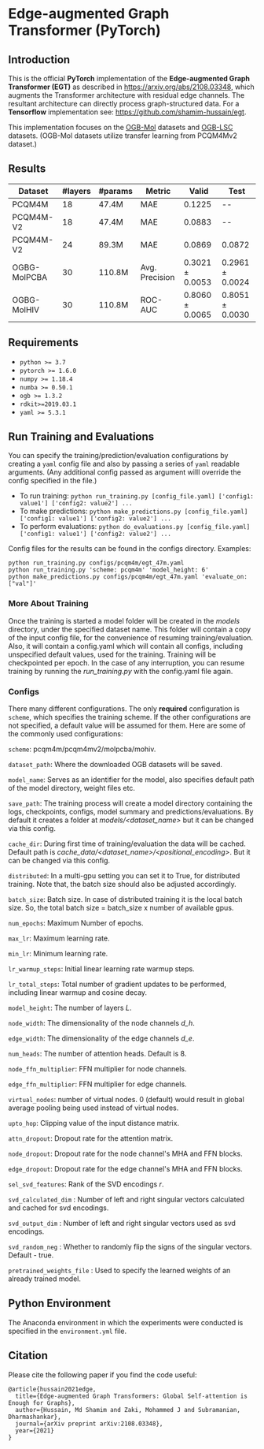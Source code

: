 # Edge-augmented Graph Transformer (PyTorch)

## Introduction

This is the official **PyTorch** implementation of the **Edge-augmented Graph Transformer (EGT)** as described in <https://arxiv.org/abs/2108.03348>, which augments the Transformer architecture with residual edge channels. The resultant architecture can directly process graph-structured data. For a **Tensorflow** implementation see: <https://github.com/shamim-hussain/egt>.

This implementation focuses on the [OGB-Mol](https://ogb.stanford.edu/docs/graphprop/) datasets and [OGB-LSC](https://ogb.stanford.edu/docs/lsc/) datasets. (OGB-Mol datasets utilize transfer learning from PCQM4Mv2 dataset.)

## Results

Dataset       | #layers | #params | Metric         | Valid           | Test           |
--------------|---------|---------|----------------|-----------------|----------------|
PCQM4M        | 18      | 47.4M   | MAE            | 0.1225          | --             |
PCQM4M-V2     | 18      | 47.4M   | MAE            | 0.0883          | --             |
PCQM4M-V2     | 24      | 89.3M   | MAE            | 0.0869          | 0.0872         |
OGBG-MolPCBA  | 30      | 110.8M  | Avg. Precision | 0.3021 ± 0.0053 | 0.2961 ± 0.0024|
OGBG-MolHIV   | 30      | 110.8M  | ROC-AUC        | 0.8060 ± 0.0065 | 0.8051 ± 0.0030|

## Requirements

* `python >= 3.7`
* `pytorch >= 1.6.0`
* `numpy >= 1.18.4`
* `numba >= 0.50.1`
* `ogb >= 1.3.2`
* `rdkit>=2019.03.1`
* `yaml >= 5.3.1`

## Run Training and Evaluations

You can specify the training/prediction/evaluation configurations by creating a `yaml` config file and also by passing a series of `yaml` readable arguments. (Any additional config passed as argument willl override the config specified in the file.)

* To run training: ```python run_training.py [config_file.yaml] ['config1: value1'] ['config2: value2'] ...```
* To make predictions: ```python make_predictions.py [config_file.yaml] ['config1: value1'] ['config2: value2'] ...```
* To perform evaluations: ```python do_evaluations.py [config_file.yaml] ['config1: value1'] ['config2: value2'] ...```

Config files for the results can be found in the configs directory. Examples:
```
python run_training.py configs/pcqm4m/egt_47m.yaml
python run_training.py 'scheme: pcqm4m' 'model_height: 6'
python make_predictions.py configs/pcqm4m/egt_47m.yaml 'evaluate_on: ["val"]'
```

### More About Training

Once the training is started a model folder will be created in the *models* directory, under the specified dataset name. This folder will contain a copy of the input config file, for the convenience of resuming training/evaluation. Also, it will contain a config.yaml which will contain all configs, including unspecified default values, used for the training. Training will be checkpointed per epoch. In the case of any interruption, you can resume training by running the *run_training.py* with the config.yaml file again.

### Configs
There many different configurations. The only **required** configuration is `scheme`, which specifies the training scheme. If the other configurations are not specified, a default value will be assumed for them. Here are some of the commonly used configurations:

`scheme`: pcqm4m/pcqm4mv2/molpcba/mohiv.

`dataset_path`: Where the downloaded OGB datasets will be saved.

`model_name`: Serves as an identifier for the model, also specifies default path of the model directory, weight files etc.

`save_path`: The training process will create a model directory containing the logs, checkpoints, configs, model summary and predictions/evaluations. By default it creates a folder at *models/<dataset_name>* but it can be changed via this config.

`cache_dir`: During first time of training/evaluation the data will be cached. Default path is *cache_data/<dataset_name>/<positional_encoding>*. But it can be changed via this config.

`distributed`: In a multi-gpu setting you can set it to True, for distributed training. Note that, the batch size should also be adjusted accordingly.

`batch_size`: Batch size. In case of distributed training it is the local batch size. So, the total batch size = batch_size x number of available gpus.

`num_epochs`: Maximum Number of epochs.

`max_lr`: Maximum learning rate.

`min_lr`: Minimum learning rate.

`lr_warmup_steps`: Initial linear learning rate warmup steps.

`lr_total_steps`: Total number of gradient updates to be performed, including linear warmup and cosine decay.

`model_height`: The number of layers *L*.

`node_width`: The dimensionality of the node channels *d_h*.

`edge_width`: The dimensionality of the edge channels *d_e*.

`num_heads`: The number of attention heads. Default is 8.

`node_ffn_multiplier`: FFN multiplier for node channels.

`edge_ffn_multiplier`: FFN multiplier for edge channels.

`virtual_nodes`: number of virtual nodes. 0 (default) would result in global average pooling being used instead of virtual nodes.

`upto_hop`: Clipping value of the input distance matrix.

`attn_dropout`: Dropout rate for the attention matrix.

`node_dropout`: Dropout rate for the node channel's MHA and FFN blocks.

`edge_dropout`: Dropout rate for the edge channel's MHA and FFN blocks.

`sel_svd_features`: Rank of the SVD encodings *r*.

`svd_calculated_dim` : Number of left and right singular vectors calculated and cached for svd encodings.

`svd_output_dim` : Number of left and right singular vectors used as svd encodings.

`svd_random_neg` : Whether to randomly flip the signs of the singular vectors. Default - true.

`pretrained_weights_file` : Used to specify the learned weights of an already trained model.

## Python Environment

The Anaconda environment in which the experiments were conducted is specified in the `environment.yml` file.

## Citation

Please cite the following paper if you find the code useful:
```
@article{hussain2021edge,
  title={Edge-augmented Graph Transformers: Global Self-attention is Enough for Graphs},
  author={Hussain, Md Shamim and Zaki, Mohammed J and Subramanian, Dharmashankar},
  journal={arXiv preprint arXiv:2108.03348},
  year={2021}
}
```
